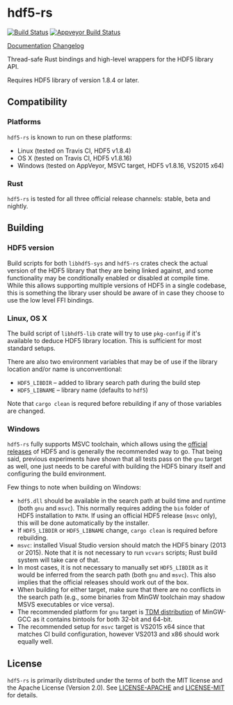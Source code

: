 # hdf5-rs

[![Build Status](https://img.shields.io/travis/aldanor/hdf5-rs.svg)](https://travis-ci.org/aldanor/hdf5-rs) [![Appveyor Build Status](https://img.shields.io/appveyor/ci/aldanor/hdf5-rs.svg)](https://ci.appveyor.com/project/aldanor/hdf5-rs)

[Documentation](http://aldanor.github.io/hdf5-rs/hdf5_rs)
[Changelog](https://github.com/aldanor/hdf5-rs/blob/master/CHANGELOG.md)

Thread-safe Rust bindings and high-level wrappers for the HDF5 library API.

Requires HDF5 library of version 1.8.4 or later.

## Compatibility

### Platforms

`hdf5-rs` is known to run on these platforms:

- Linux (tested on Travis CI, HDF5 v1.8.4)
- OS X (tested on Travis CI, HDF5 v1.8.16)
- Windows (tested on AppVeyor, MSVC target, HDF5 v1.8.16, VS2015 x64)

### Rust

`hdf5-rs` is tested for all three official release channels: stable, beta and nightly.

## Building

### HDF5 version

Build scripts for both `libhdf5-sys` and `hdf5-rs` crates check the actual version of the
HDF5 library that they are being linked against, and some functionality may be conditionally
enabled or disabled at compile time. While this allows supporting multiple versions of HDF5
in a single codebase, this is something the library user should be aware of in case they
choose to use the low level FFI bindings.

### Linux, OS X

The build script of `libhdf5-lib` crate will try to use `pkg-config` if it's available
to deduce HDF5 library location. This is sufficient for most standard setups.

There are also two environment variables that may be of use if the library location and/or name
is unconventional:

- `HDF5_LIBDIR` – added to library search path during the build step
- `HDF5_LIBNAME` – library name (defaults to `hdf5`)

Note that `cargo clean` is requred before rebuilding if any of those variables are changed.

### Windows

`hdf5-rs` fully supports MSVC toolchain, which allows using the
[official releases](https://www.hdfgroup.org/downloads/index.html) of
HDF5 and is generally the recommended way to go. That being said, previous experiments have shown
that all tests pass on the `gnu` target as well, one just needs to be careful with building the
HDF5 binary itself and configuring the build environment.

Few things to note when building on Windows:

- `hdf5.dll` should be available in the search path at build time and runtime (both `gnu` and `msvc`).
  This normally requires adding the `bin` folder of HDF5 installation to `PATH`. If using an official
  HDF5 release (`msvc` only), this will be done automatically by the installer.
- If `HDF5_LIBDIR` or `HDF5_LIBNAME` change, `cargo clean` is required before rebuilding.
- `msvc`: installed Visual Studio version should match the HDF5 binary (2013 or 2015). Note that it
  is not necessary to run `vcvars` scripts; Rust build system will take care of that.
- In most cases, it is not necessary to manually set `HDF5_LIBDIR` as it would be inferred from the
  search path (both `gnu` and `msvc`). This also implies that the official releases should work
  out of the box.
- When building for either target, make sure that there are no conflicts in the search path (e.g.,
  some binaries from MinGW toolchain may shadow MSVS executables or vice versa).
- The recommended platform for `gnu` target is [TDM distribution](http://tdm-gcc.tdragon.net/) of
  MinGW-GCC as it contains bintools for both 32-bit and 64-bit.
- The recommended setup for `msvc` target is VS2015 x64 since that matches CI build configuration,
  however VS2013 and x86 should work equally well.

## License

`hdf5-rs` is primarily distributed under the terms of both the MIT license and the
Apache License (Version 2.0). See [LICENSE-APACHE](LICENSE-APACHE) and
[LICENSE-MIT](LICENSE-MIT) for details.
